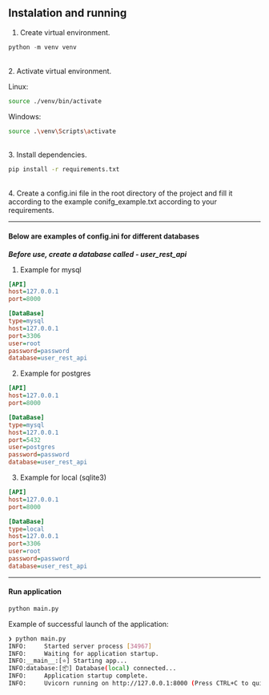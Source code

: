 ## Instalation and running
1. Create virtual environment.
``` python
python -m venv venv
```
<br>
2. Activate virtual environment.

Linux:
``` bash
source ./venv/bin/activate
```

Windows:
``` bash
source .\venv\Scripts\activate
```
<br>
3. Install dependencies.

``` bash
pip install -r requirements.txt
```
<br>
4. Create a config.ini file in the root directory of the project and fill it according to the example conifg_example.txt according to your requirements.
<hr>

#### Below are examples of config.ini for different databases
___Before use, create a database called - user_rest_api___

1. Example for mysql

``` ini
[API]
host=127.0.0.1
port=8000

[DataBase]
type=mysql
host=127.0.0.1
port=3306
user=root
password=password
database=user_rest_api
```

2. Example for postgres

``` ini
[API]
host=127.0.0.1
port=8000

[DataBase]
type=mysql
host=127.0.0.1
port=5432
user=postgres
password=password
database=user_rest_api
```

3. Example for local (sqlite3)

``` ini
[API]
host=127.0.0.1
port=8000

[DataBase]
type=local
host=127.0.0.1
port=3306
user=root
password=password
database=user_rest_api
```

<hr>

#### Run application
``` bash
python main.py
```

Example of successful launch of the application:
``` bash
❯ python main.py
INFO:     Started server process [34967]
INFO:     Waiting for application startup.
INFO:__main__:[⭐] Starting app...
INFO:database:[📦] Database(local) connected...
INFO:     Application startup complete.
INFO:     Uvicorn running on http://127.0.0.1:8000 (Press CTRL+C to quit)
```